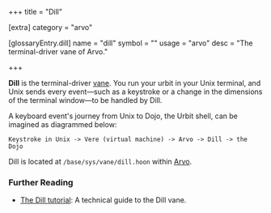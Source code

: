 +++
title = "Dill"

[extra]
category = "arvo"

[glossaryEntry.dill]
name = "dill"
symbol = ""
usage = "arvo"
desc = "The terminal-driver vane of Arvo."

+++

**Dill** is the terminal-driver [vane](/glossary/vane). You run your urbit in your Unix terminal, and Unix sends every event—such as a keystroke or a change in the dimensions of the terminal window—to be handled by Dill.

A keyboard event's journey from Unix to Dojo, the Urbit shell, can be imagined as diagrammed below:

```
Keystroke in Unix -> Vere (virtual machine) -> Arvo -> Dill -> the Dojo
```

Dill is located at `/base/sys/vane/dill.hoon` within [Arvo](/glossary/arvo).

### Further Reading

- [The Dill tutorial](/system/kernel/dill): A technical guide to the Dill vane.
